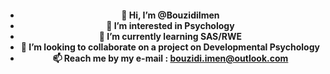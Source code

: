 
<h4 align='center'> 

- 👋 Hi, I’m @BouzidiImen
- 👀 I’m interested in Psychology
- 🌱 I’m currently learning SAS/RWE
- 💞️ I’m looking to collaborate on a project on Developmental Psychology
- 📫 Reach me by my e-mail : bouzidi.imen@outlook.com
</h4>
<!---
BouzidiImen/BouzidiImen is a ✨ special ✨ repository because its `README.md` (this file) appears on your GitHub profile.
You can click the Preview link to take a look at your changes.
--->
